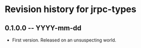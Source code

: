 # Revision history for jrpc-types

## 0.1.0.0 -- YYYY-mm-dd

* First version. Released on an unsuspecting world.
